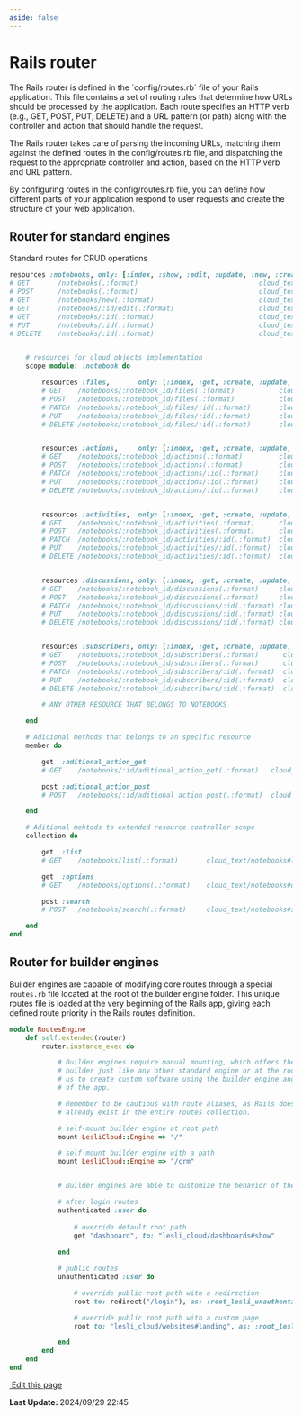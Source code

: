 ```yaml
---
aside: false
---
```


# Rails router
The Rails router is defined in the ´config/routes.rb´ file of your Rails application. This file contains a set of routing rules that determine how URLs should be processed by the application. Each route specifies an HTTP verb (e.g., GET, POST, PUT, DELETE) and a URL pattern (or path) along with the controller and action that should handle the request.

The Rails router takes care of parsing the incoming URLs, matching them against the defined routes in the config/routes.rb file, and dispatching the request to the appropriate controller and action, based on the HTTP verb and URL pattern.

By configuring routes in the config/routes.rb file, you can define how different parts of your application respond to user requests and create the structure of your web application.



## Router for standard engines
Standard routes for CRUD operations

```ruby
resources :notebooks, only: [:index, :show, :edit, :update, :new, :create, :destroy] do
# GET       /notebooks(.:format)                              cloud_text/notebooks#index
# POST      /notebooks(.:format)                              cloud_text/notebooks#create
# GET       /notebooks/new(.:format)                          cloud_text/notebooks#new
# GET       /notebooks/:id/edit(.:format)                     cloud_text/notebooks#edit
# GET       /notebooks/:id(.:format)                          cloud_text/notebooks#show
# PUT       /notebooks/:id(.:format)                          cloud_text/notebooks#update
# DELETE    /notebooks/:id(.:format)                          cloud_text/notebooks#destroy


    # resources for cloud objects implementation
    scope module: :notebook do

        resources :files,       only: [:index, :get, :create, :update, :destroy]
        # GET    /notebooks/:notebook_id/files(.:format)           cloud_text/notebook/files#index
        # POST   /notebooks/:notebook_id/files(.:format)           cloud_text/notebook/files#create
        # PATCH  /notebooks/:notebook_id/files/:id(.:format)       cloud_text/notebook/files#update
        # PUT    /notebooks/:notebook_id/files/:id(.:format)       cloud_text/notebook/files#update
        # DELETE /notebooks/:notebook_id/files/:id(.:format)       cloud_text/notebook/files#destroy


        resources :actions,     only: [:index, :get, :create, :update, :destroy]
        # GET    /notebooks/:notebook_id/actions(.:format)         cloud_text/notebook/actions#index
        # POST   /notebooks/:notebook_id/actions(.:format)         cloud_text/notebook/actions#create
        # PATCH  /notebooks/:notebook_id/actions/:id(.:format)     cloud_text/notebook/actions#update
        # PUT    /notebooks/:notebook_id/actions/:id(.:format)     cloud_text/notebook/actions#update
        # DELETE /notebooks/:notebook_id/actions/:id(.:format)     cloud_text/notebook/actions#destroy


        resources :activities,  only: [:index, :get, :create, :update, :destroy]
        # GET    /notebooks/:notebook_id/activities(.:format)      cloud_text/notebook/activities#index
        # POST   /notebooks/:notebook_id/activities(.:format)      cloud_text/notebook/activities#create
        # PATCH  /notebooks/:notebook_id/activities/:id(.:format)  cloud_text/notebook/activities#update
        # PUT    /notebooks/:notebook_id/activities/:id(.:format)  cloud_text/notebook/activities#update
        # DELETE /notebooks/:notebook_id/activities/:id(.:format)  cloud_text/notebook/activities#destroy


        resources :discussions, only: [:index, :get, :create, :update, :destroy]
        # GET    /notebooks/:notebook_id/discussions(.:format)     cloud_text/notebook/discussions#index
        # POST   /notebooks/:notebook_id/discussions(.:format)     cloud_text/notebook/discussions#create
        # PATCH  /notebooks/:notebook_id/discussions/:id(.:format) cloud_text/notebook/discussions#update
        # PUT    /notebooks/:notebook_id/discussions/:id(.:format) cloud_text/notebook/discussions#update
        # DELETE /notebooks/:notebook_id/discussions/:id(.:format) cloud_text/notebook/discussions#destroy


        resources :subscribers, only: [:index, :get, :create, :update, :destroy]
        # GET    /notebooks/:notebook_id/subscribers(.:format)      cloud_text/notebook/subscribers#index
        # POST   /notebooks/:notebook_id/subscribers(.:format)      cloud_text/notebook/subscribers#create
        # PATCH  /notebooks/:notebook_id/subscribers/:id(.:format)  cloud_text/notebook/subscribers#update
        # PUT    /notebooks/:notebook_id/subscribers/:id(.:format)  cloud_text/notebook/subscribers#update
        # DELETE /notebooks/:notebook_id/subscribers/:id(.:format)  cloud_text/notebook/subscribers#destroy

        # ANY OTHER RESOURCE THAT BELONGS TO NOTEBOOKS

    end

    # Adicional methods that belongs to an specific resource
    member do

        get  :aditional_action_get
        # GET    /notebooks/:id/aditional_action_get(.:format)   cloud_text/notebooks#aditional_action_get

        post :aditional_action_post
        # POST   /notebooks/:id/aditional_action_post(.:format)  cloud_text/notebooks#aditional_action_post

    end

    # Aditional mehtods to extended resource controller scope
    collection do

        get  :list
        # GET    /notebooks/list(.:format)       cloud_text/notebooks#list

        get  :options
        # GET    /notebooks/options(.:format)    cloud_text/notebooks#options

        post :search
        # POST   /notebooks/search(.:format)     cloud_text/notebooks#search

    end
end
```



## Router for builder engines
Builder engines are capable of modifying core routes through a special `routes.rb` file located at the root of the builder engine folder. This unique routes file is loaded at the very beginning of the Rails app, giving each defined route priority in the Rails routes definition.

```ruby
module RoutesEngine
    def self.extended(router)
        router.instance_exec do

            # Builder engines require manual mounting, which offers the advantage of being able to mount the 
            # builder just like any other standard engine or at the root of the app. This flexibility allows 
            # us to create custom software using the builder engine and present it to users as the main module 
            # of the app.

            # Remember to be cautious with route aliases, as Rails does not allow overriding aliases that 
            # already exist in the entire routes collection.

            # self-mount builder engine at root path
            mount LesliCloud::Engine => "/"

            # self-mount builder engine with a path
            mount LesliCloud::Engine => "/crm"


            # Builder engines are able to customize the behavior of the routes for authenticated and anonymous users

            # after login routes
            authenticated :user do
                
                # override default root path
                get "dashboard", to: "lesli_cloud/dashboards#show"
                
            end

            # public routes
            unauthenticated :user do 

                # override public root path with a redirection
                root to: redirect("/login"), as: :root_lesli_unauthenticated

                # override public root path with a custom page
                root to: "lesli_cloud/websites#landing", as: :root_lesli_unauthenticated

            end
        end
    end
end
```
<section class="lesli-documentation-footer">
    <p><a target="blank" href="https://github.com/LesliTech/Lesli/tree/master/docs/ruby-on-rails/router.md"><i class="ri-external-link-fill"></i>&nbsp;Edit this page</a><p/>
    <p><b>Last Update: </b>2024/09/29 22:45</p>
</section>
<!-- This code was automatically generated -->
<!-- to update this docs please run rake docs:build -->
